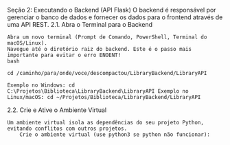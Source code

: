 Seção 2: Executando o Backend (API Flask)
O backend é responsável por gerenciar o banco de dados e fornecer os dados para o frontend através de uma API REST.
2.1. Abra o Terminal para o Backend

    Abra um novo terminal (Prompt de Comando, PowerShell, Terminal do macOS/Linux).
    Navegue até o diretório raiz do backend. Este é o passo mais importante para evitar o erro ENOENT!
    bash

    cd /caminho/para/onde/voce/descompactou/LibraryBackend/LibraryAPI

    Exemplo no Windows: cd C:\Projetos\Biblioteca\LibraryBackend\LibraryAPI Exemplo no Linux/macOS: cd ~/Projetos/Biblioteca/LibraryBackend/LibraryAPI

2.2. Crie e Ative o Ambiente Virtual

    Um ambiente virtual isola as dependências do seu projeto Python, evitando conflitos com outros projetos.
        Crie o ambiente virtual (use python3 se python não funcionar):
